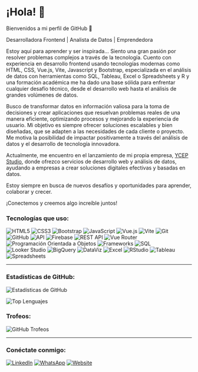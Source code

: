 # ¡Hola! 👋

Bienvenidos a mi perfil de GitHub 🚀

Desarrolladora Frontend | Analista de Datos | Emprendedora

Estoy aquí para aprender y ser inspirada… Siento una gran pasión por resolver problemas complejos a través de la tecnología. Cuento con experiencia en desarrollo frontend usando tecnologías modernas como HTML, CSS, Vue.js, Vite, Javascript y Bootstrap, especializada en el análisis de datos con herramientas como SQL, Tableau, Excel o Spreadsheets y R y una formación académica me ha dado una base sólida para enfrentar cualquier desafío técnico, desde el desarrollo web hasta el análisis de grandes volúmenes de datos.

Busco de transformar datos en información valiosa para la toma de decisiones y crear aplicaciones que resuelvan problemas reales de una manera eficiente, optimizando procesos y mejorando la experiencia de usuario. Mi objetivo es siempre ofrecer soluciones escalables y bien diseñadas, que se adapten a las necesidades de cada cliente o proyecto. Me motiva la posibilidad de impactar positivamente a través del análisis de datos y el desarrollo de tecnología innovadora.

Actualmente, me encuentro en el lanzamiento de mi propia empresa, [YCEP Studio](https://ycepstudio.com), donde ofrezco servicios de desarrollo web y análisis de datos, ayudando a empresas a crear soluciones digitales efectivas y basadas en datos.

Estoy siempre en busca de nuevos desafíos y oportunidades para aprender, colaborar y crecer.

¡Conectemos y creemos algo increíble juntos!



### Tecnologías que uso:

![HTML5](https://img.shields.io/badge/-HTML5-E34F26?logo=html5&logoColor=white)
![CSS3](https://img.shields.io/badge/-CSS3-1572B6?logo=css3&logoColor=white)
![Bootstrap](https://img.shields.io/badge/-Bootstrap-563D7C?logo=bootstrap&logoColor=white)
![JavaScript](https://img.shields.io/badge/-JavaScript-F7DF1E?logo=javascript&logoColor=black)
![Vue.js](https://img.shields.io/badge/-Vue.js-4FC08D?logo=vue.js&logoColor=white)
![Vite](https://img.shields.io/badge/-Vite-646CFF?logo=vite&logoColor=white)
![Git](https://img.shields.io/badge/-Git-F05032?logo=git&logoColor=white)
![GitHub](https://img.shields.io/badge/-GitHub-181717?logo=github&logoColor=white)
![API](https://img.shields.io/badge/-APIs-FF6F00?logo=api&logoColor=white)
![Firebase](https://img.shields.io/badge/-Firebase-FFCA28?logo=firebase&logoColor=black)
![REST API](https://img.shields.io/badge/-REST%20API-4CAF50?logo=api&logoColor=white)
![Vue Router](https://img.shields.io/badge/-Vue%20Router-4FC08D?logo=vue.js&logoColor=white)
![Programación Orientada a Objetos](https://img.shields.io/badge/-POO-FF4500)
![Frameworks](https://img.shields.io/badge/-Frameworks-7B68EE)
![SQL](https://img.shields.io/badge/-SQL-4479A1?logo=postgresql&logoColor=white)
![Looker Studio](https://img.shields.io/badge/-Looker%20Studio-4285F4?logo=google&logoColor=white)
![BigQuery](https://img.shields.io/badge/-BigQuery-4285F4?logo=googlecloud&logoColor=white)
![DataViz](https://img.shields.io/badge/-Data%20Visualization-4CAF50?logo=databricks&logoColor=white)
![Excel](https://img.shields.io/badge/-Excel-217346?logo=microsoft-excel&logoColor=white)
![RStudio](https://img.shields.io/badge/-RStudio-75AADB?logo=rstudio&logoColor=white)
![Tableau](https://img.shields.io/badge/-Tableau-E97627?logo=tableau&logoColor=white)
![Spreadsheets](https://img.shields.io/badge/-Spreadsheets-0B8043?logo=google-sheets&logoColor=white)


---


### Estadísticas de GitHub:
![Estadísticas de GitHub](https://github-readme-stats.vercel.app/api?username=yadicep&show_icons=true&theme=radical)  

![Top Lenguajes](https://github-readme-stats.vercel.app/api/top-langs/?username=yadicep&layout=compact)

### Trofeos:
![GitHub Trofeos](https://github-profile-trophy.vercel.app/?username=yadicep)

---


### Conéctate conmigo:
[![LinkedIn](https://img.shields.io/badge/-LinkedIn-0077B5?logo=linkedin&logoColor=white)](https://www.linkedin.com/in/yadiraespinoza)
[![WhatsApp](https://img.shields.io/badge/-WhatsApp-25D366?logo=whatsapp&logoColor=white)](https://wa.me/56942375009)
[![Website](https://img.shields.io/badge/Website-visit-blue?logo=googlechrome)](https://www.ycepstudio.com)





